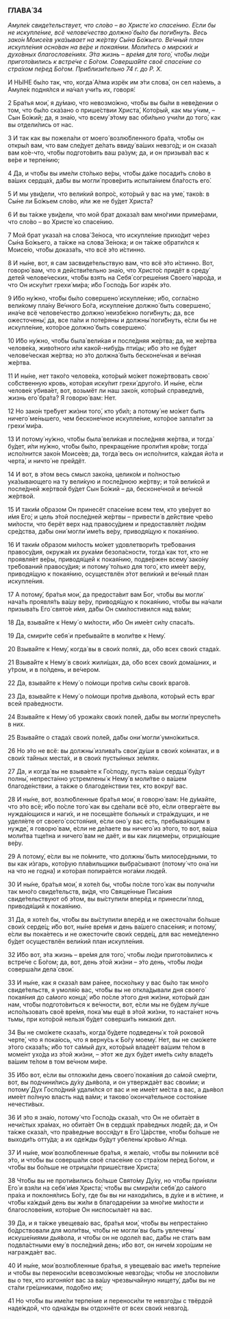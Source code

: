 ### ГЛАВА́ 34

_Амуле́к свиде́тельствует, что сло́во – во Христе́ ко спасе́нию. Е́сли бы не искупле́ние, всё челове́чество должно́ бы́ло бы поги́бнуть. Весь зако́н Моисе́ев ука́зывает на же́ртву Сы́на Бо́жьего. Ве́чный план искупле́ния осно́ван на ве́ре и покая́нии. Моли́тесь о мирски́х и духо́вных благослове́ниях. Э́та жизнь – вре́мя для того́, что́бы лю́ди пригото́вились к встре́че с Бо́гом. Соверша́йте своё спасе́ние со стра́хом пе́ред Бо́гом. Приблизи́тельно 74 г. до Р. Х._

И НЫ́НЕ бы́ло так, что, когда́ А́лма изрёк им э́ти слова́, он сел на́земь, а Амуле́к подня́лся и на́чал учи́ть их, говоря́:

2 Бра́тья мои́, я ду́маю, что невозмо́жно, что́бы вы бы́ли в неве́дении о том, что бы́ло ска́зано о прише́ствии Христа́, Кото́рый, как мы у́чим, – Сын Бо́жий; да, я зна́ю, что всему́ э́тому вас оби́льно учи́ли до того́, как вы отдели́лись от нас.

3 И так как вы пожела́ли от моего́ возлю́бленного бра́та, что́бы он откры́л вам, что вам сле́дует де́лать ввиду́ ва́ших невзго́д; и он сказа́л вам ко́е-что, что́бы подгото́вить ваш ра́зум; да, и он призыва́л вас к ве́ре и терпе́нию;

4 Да, и что́бы вы име́ли сто́лько ве́ры, что́бы да́же посади́ть сло́во в ва́ших сердца́х, да́бы вы могли́ прове́рить испыта́нием бла́гость его́.

5 И мы уви́дели, что вели́кий вопро́с, кото́рый у вас на уме́, тако́в: в Сы́не ли Бо́жьем сло́во, и́ли же не бу́дет Христа́?

6 И вы та́кже уви́дели, что мой брат доказа́л вам мно́гими приме́рами, что сло́во – во Христе́ ко спасе́нию.

7 Мой брат указа́л на слова́ Зе́носа, что искупле́ние прихо́дит че́рез Сы́на Бо́жьего, а та́кже на слова́ Зе́нока; и он та́кже обрати́лся к Моисе́ю, что́бы доказа́ть, что всё э́то и́стинно.

8 И ны́не, вот, я сам засвиде́тельствую вам, что всё э́то и́стинно. Вот, говорю́ вам, что я действи́тельно зна́ю, что Христо́с придёт в среду́ дете́й челове́ческих, что́бы взять на Себя́ согреше́ния Своего́ наро́да, и что Он иску́пит грехи́ ми́ра; и́бо Госпо́дь Бог изрёк э́то.

9 И́бо ну́жно, что́бы бы́ло совершено́ искупле́ние; и́бо, согла́сно вели́кому пла́ну Ве́чного Бо́га, искупле́ние должно́ быть совершено́, ина́че всё челове́чество должно́ неизбе́жно поги́бнуть; да, все ожесточены́; да, все па́ли и поте́ряны и должны́ поги́бнуть, е́сли бы не искупле́ние, кото́рое должно́ быть совершено́.

10 И́бо ну́жно, что́бы была́ вели́кая и после́дняя же́ртва; да, не же́ртва челове́ка, живо́тного и́ли како́й-нибу́дь пти́цы; и́бо э́то не бу́дет челове́ческая же́ртва; но э́то должна́ быть бесконе́чная и ве́чная же́ртва.

11 И ны́не, нет тако́го челове́ка, кото́рый мо́жет поже́ртвовать свою́ со́бственную кровь, кото́рая иску́пит грехи́ друго́го. И ны́не, е́сли челове́к убива́ет, вот, возьмёт ли наш зако́н, кото́рый справедли́в, жизнь его́ бра́та? Я говорю́ вам: Нет.

12 Но зако́н тре́бует жи́зни того́, кто уби́л; а потому́ не мо́жет быть ничего́ ме́ньшего, чем бесконе́чное искупле́ние, кото́рое запла́тит за грехи́ ми́ра.

13 И потому́ ну́жно, что́бы была́ вели́кая и после́дняя же́ртва, и тогда́ бу́дет, и́ли ну́жно, что́бы бы́ло, прекраще́ние проли́тия кро́ви; тогда́ испо́лнится зако́н Моисе́ев; да, тогда́ весь он испо́лнится, ка́ждая йо́та и черта́, и ничто́ не прейдёт.

14 И вот, в э́том весь смысл зако́на, целико́м и по́лностью ука́зывающего на ту вели́кую и после́днюю же́ртву; и той вели́кой и после́дней же́ртвой бу́дет Сын Бо́жий – да, бесконе́чной и ве́чной же́ртвой.

15 И таки́м о́бразом Он принесёт спасе́ние всем тем, кто уве́рует во и́мя Его́; и цель э́той после́дней же́ртвы – привести́ в де́йствие чре́во ми́лости, что берёт верх над правосу́дием и предоставля́ет лю́дям сре́дства, да́бы они́ могли́ име́ть ве́ру, приводя́щую к покая́нию.

16 И таки́м о́бразом ми́лость мо́жет удовлетвори́ть тре́бования правосу́дия, окружа́я их рука́ми безопа́сности, тогда́ как тот, кто не проявля́ет ве́ры, приводя́щей к покая́нию, подве́ржен всему́ зако́ну тре́бований правосу́дия; и потому́ то́лько для того́, кто име́ет ве́ру, приводя́щую к покая́нию, осуществлён э́тот вели́кий и ве́чный план искупле́ния.

17 А потому́, бра́тья мои́, да предоста́вит вам Бог, что́бы вы могли́ нача́ть проявля́ть ва́шу ве́ру, приводя́щую к покая́нию, что́бы вы на́чали призыва́ть Его́ свято́е и́мя, да́бы Он сми́лостивился над ва́ми;

18 Да, взыва́йте к Нему́ о ми́лости, и́бо Он име́ет си́лу спаса́ть.

19 Да, смири́те себя́ и пребыва́йте в моли́тве к Нему́.

20 Взыва́йте к Нему́, когда́ вы в свои́х поля́х, да, о́бо всех свои́х стада́х.

21 Взыва́йте к Нему́ в свои́х жили́щах, да, о́бо всех свои́х дома́шних, и у́тром, и в по́лдень, и ве́чером.

22 Да, взыва́йте к Нему́ о по́мощи про́тив си́лы свои́х враго́в.

23 Да, взыва́йте к Нему́ о по́мощи про́тив дья́вола, кото́рый есть враг всей пра́ведности.

24 Взыва́йте к Нему́ об урожа́ях свои́х поле́й, да́бы вы могли́ преуспе́ть в них.

25 Взыва́йте о стада́х свои́х поле́й, да́бы они́ могли́ умно́житься.

26 Но э́то не всё: вы должны́ излива́ть свои́ ду́ши в свои́х ко́мнатах, и в свои́х та́йных места́х, и в свои́х пусты́нных зе́млях.

27 Да, и когда́ вы не взыва́ете к Го́споду, пусть ва́ши сердца́ бу́дут полны́, непреста́нно устремлены́ к Нему́ в моли́тве о ва́шем благоде́нствии, а та́кже о благоде́нствии тех, кто вокру́г вас.

28 И ны́не, вот, возлю́бленные бра́тья мои́, я говорю́ вам: Не ду́майте, что э́то всё; и́бо по́сле того́ как вы сде́лали всё э́то, е́сли отверга́ете вы нужда́ющихся и наги́х, и не посеща́ете больны́х и стра́ждущих, и не уделя́ете от своего́ состоя́ния, е́сли оно́ у вас есть, пребыва́ющим в нужде́, я говорю́ вам, е́сли не де́лаете вы ничего́ из э́того, то вот, ва́ша моли́тва тще́тна и ничего́ вам не даёт, и вы как лицеме́ры, отрица́ющие ве́ру.

29 А потому́, е́сли вы не по́мните, что должны́ быть милосе́рдными, то вы как и́згарь, кото́рую пла́вильщики выбра́сывают (потому́ что она́ ни на что не годна́) и кото́рая попира́ется нога́ми люде́й.

30 И ны́не, бра́тья мои́, я хоте́л бы, что́бы по́сле того́ как вы получи́ли так мно́го свиде́тельств, ви́дя, что Свяще́нные Писа́ния свиде́тельствуют об э́том, вы вы́ступили вперёд и принесли́ плод, приводя́щий к покая́нию.

31 Да, я хоте́л бы, что́бы вы вы́ступили вперёд и не ожесточа́ли бо́льше свои́х серде́ц; и́бо вот, ны́не вре́мя и день ва́шего спасе́ния; и потому́, е́сли вы пока́етесь и не ожесточи́те свои́х серде́ц, для вас неме́дленно бу́дет осуществлён вели́кий план искупле́ния.

32 И́бо вот, э́та жизнь – вре́мя для того́, что́бы лю́ди пригото́вились к встре́че с Бо́гом; да, вот, день э́той жи́зни – э́то день, что́бы лю́ди соверша́ли дела́ свои́.

33 И ны́не, как я сказа́л вам ра́нее, поско́льку у вас бы́ло так мно́го свиде́тельств, я умоля́ю вас, что́бы вы не откла́дывали дня своего́ покая́ния до са́мого конца́; и́бо по́сле э́того дня жи́зни, кото́рый дан нам, что́бы подгото́виться к ве́чности, вот, е́сли мы не бу́дем лу́чше испо́льзовать своё вре́мя, пока́ мы ещё в э́той жи́зни, то наста́нет ночь тьмы, при кото́рой нельзя́ бу́дет соверши́ть никаки́х дел.

34 Вы не смо́жете сказа́ть, когда́ бу́дете подведены́ к той роково́й черте́, что я пока́юсь, что я верну́сь к Бо́гу моему́. Нет, вы не смо́жете э́того сказа́ть; и́бо тот са́мый дух, кото́рый владе́ет ва́шим те́лом в моме́нт ухо́да из э́той жи́зни, – э́тот же дух бу́дет име́ть си́лу владе́ть ва́шим те́лом в том ве́чном ми́ре.

35 И́бо вот, е́сли вы отложи́ли день своего́ покая́ния до са́мой сме́рти, вот, вы подчини́лись ду́ху дья́вола, и он утвержда́ет вас свои́ми; и потому́ Дух Госпо́дний удали́лся от вас и не име́ет ме́ста в вас, а дья́вол име́ет по́лную власть над ва́ми; и таково́ оконча́тельное состоя́ние нечести́вых.

36 И э́то я зна́ю, потому́ что Госпо́дь сказа́л, что Он не обита́ет в нечи́стых хра́мах, но обита́ет Он в сердца́х пра́ведных люде́й; да, и Он та́кже сказа́л, что пра́ведные восся́дут в Его́ Ца́рстве, что́бы бо́льше не выходи́ть отту́да; а их оде́жды бу́дут убелены́ кро́вью А́гнца.

37 И ны́не, мои́ возлю́бленные бра́тья, я жела́ю, что́бы вы по́мнили всё э́то, и что́бы вы соверша́ли своё спасе́ние со стра́хом пе́ред Бо́гом, и что́бы вы бо́льше не отрица́ли прише́ствие Христа́;

38 Что́бы вы не проти́вились бо́льше Свято́му Ду́ху, но что́бы при́няли Его́ и взя́ли на себя́ и́мя Христа́; что́бы вы смири́ли себя́ до са́мого пра́ха и поклоня́лись Бо́гу, где бы вы ни находи́лись, в ду́хе и в и́стине, и что́бы ка́ждый день вы жи́ли в благодаре́нии за мно́гие ми́лости и благослове́ния, кото́рые Он ниспосыла́ет на вас.

39 Да, и я та́кже увещева́ю вас, бра́тья мои́, что́бы вы непреста́нно бо́дрствовали для моли́твы, что́бы не могли́ вы быть увлечены́ искуше́ниями дья́вола, и что́бы он не одоле́л вас, да́бы не стать вам подвла́стными ему́ в после́дний день; и́бо вот, он ниче́м хоро́шим не награжда́ет вас.

40 И ны́не, мои́ возлю́бленные бра́тья, я увещева́ю вас име́ть терпе́ние и что́бы вы переноси́ли всевозмо́жные невзго́ды; что́бы не злосло́вили вы о тех, кто изгоня́ют вас за ва́шу чрезвыча́йную нищету́, да́бы вы не ста́ли гре́шниками, подо́бно им;

41 Но что́бы вы име́ли терпе́ние и переноси́ли те невзго́ды с твёрдой наде́ждой, что одна́жды вы отдохнёте от всех свои́х невзго́д.
